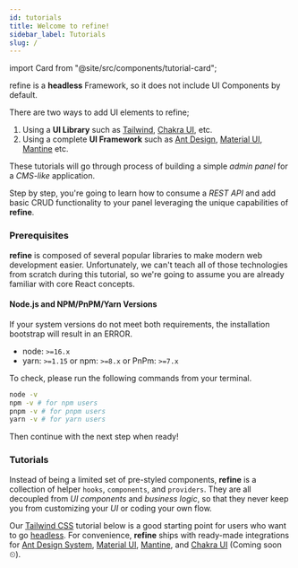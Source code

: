 ```yaml
---
id: tutorials
title: Welcome to refine!
sidebar_label: Tutorials
slug: /
---
```


import Card from "@site/src/components/tutorial-card";

refine is a **headless** Framework, so it does not include UI Components by default.

There are two ways to add UI elements to refine;

1. Using a **UI Library** such as [Tailwind](https://tailwindcss.com/), [Chakra UI](https://chakra-ui.com/), etc.
2. Using a complete **UI Framework** such as [Ant Design](https://ant.design/), [Material UI](https://mui.com/), [Mantine](https://mantine.dev/) etc.

These tutorials will go through process of building a simple _admin panel_ for a _CMS-like_ application.

Step by step, you're going to learn how to consume a _REST API_ and add basic CRUD functionality to your panel leveraging the unique capabilities of **refine**.


### Prerequisites

**refine** is composed of several popular libraries to make modern web development easier. Unfortunately, we can't teach all of those technologies from scratch during this tutorial, so we're going to assume you are already familiar with core React concepts.

#### Node.js and NPM/PnPM/Yarn Versions

If your system versions do not meet both requirements, the installation bootstrap will result in an ERROR. 

- node: `>=16.x`
- yarn: `>=1.15` or npm: `>=8.x` or PnPm: `>=7.x`

To check, please run the following commands from your terminal.

```bash
node -v
npm -v # for npm users
pnpm -v # for pnpm users
yarn -v # for yarn users
```

Then continue with the next step when ready!

### Tutorials

Instead of being a limited set of pre-styled components, **refine** is a collection of helper `hooks`, `components`, and `providers`. They are all decoupled from *UI components* and *business logic*, so that they never keep you from customizing your *UI* or coding your own flow. 

Our [Tailwind CSS](https://tailwindcss.com/) tutorial below is a good starting point for users who want to go [headless](/docs/getting-started/overview.md/#what-do-you-mean-by-headless-). For convenience, **refine** ships with ready-made integrations for [Ant Design System](https://ant.design/), [Material UI](https://mui.com/), [Mantine](https://mantine.dev/), and [Chakra UI](https://chakra-ui.com/) (Coming soon ⏲). 

<div className="tutorial-cards">
    <Card
        iconPath={"/img/tutorial-cards/tailwind-icon.svg"}
        title={"Tailwind CSS"}
        direction={"/docs/tutorials/headless-tutorial"}
        alt={"Tailwind Icon"}
    />
    <Card
        iconPath={"/img/tutorial-cards/antd-icon.svg"}
        title={"Ant Design"}
        direction={"/docs/tutorials/ant-design-tutorial"}
        alt={"Ant Design Icon"}
    />
     <Card
        iconPath={"/img/tutorial-cards/mantine-icon.svg"}
        title={"Mantine"}
        direction={"/docs/tutorials/mantine-tutorial"}
        alt={"Mantine Icon"}
    />
     <Card
        iconPath={"/img/tutorial-cards/mui-icon.svg"}
        title={"Material UI"}
        direction={"/docs/tutorials/material-ui-tutorial"}
        alt={"Material UI Icon"}
    />
</div>